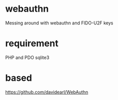 # webauthn
Messing around with webauthn and FIDO-U2F keys

# requirement
PHP and PDO sqlite3

# based
https://github.com/davidearl/WebAuthn
